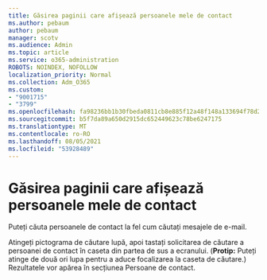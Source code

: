 ```yaml
---
title: Găsirea paginii care afișează persoanele mele de contact
ms.author: pebaum
author: pebaum
manager: scotv
ms.audience: Admin
ms.topic: article
ms.service: o365-administration
ROBOTS: NOINDEX, NOFOLLOW
localization_priority: Normal
ms.collection: Adm_O365
ms.custom:
- "9001715"
- "3799"
ms.openlocfilehash: fa98236bb1b30fbeda0811cb8e885f12a48f148a133694f78d2029489bf2be24
ms.sourcegitcommit: b5f7da89a650d2915dc652449623c78be6247175
ms.translationtype: MT
ms.contentlocale: ro-RO
ms.lasthandoff: 08/05/2021
ms.locfileid: "53928489"
---
```

# <a name="find-the-page-that-shows-my-contacts"></a>Găsirea paginii care afișează persoanele mele de contact

Puteți căuta persoanele de contact la fel cum căutați mesajele de e-mail.
 
Atingeți pictograma de căutare lupă, apoi tastați solicitarea de căutare a persoanei de contact în caseta din partea de sus a ecranului. (**Protip:** Puteți atinge de două ori lupa pentru a aduce focalizarea la caseta de căutare.) Rezultatele vor apărea în secțiunea Persoane de contact.
